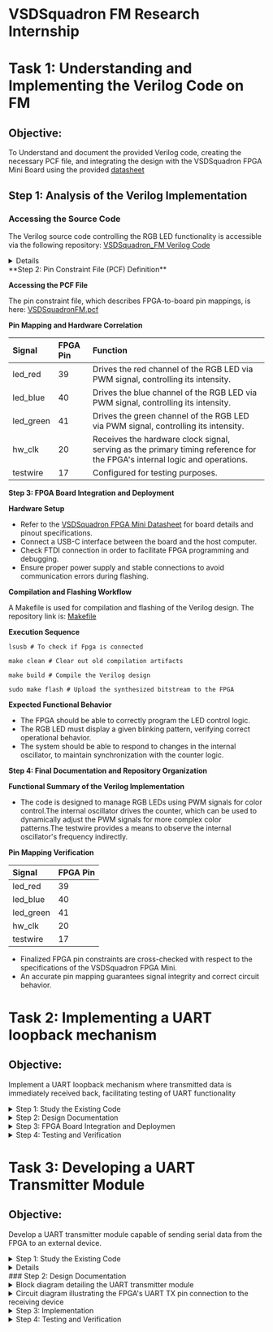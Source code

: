 # VSDSquadron FM Research Internship 


# Task 1: Understanding and Implementing the Verilog Code on FM
## Objective: 
To Understand and document the provided Verilog code, creating the necessary PCF file, and integrating the design with the VSDSquadron FPGA Mini Board using the provided [datasheet](https://www.vlsisystemdesign.com/wp-content/uploads/2025/01/VSDSquadronFMDatasheet.pdf)


## Step 1: Analysis of the Verilog Implementation

### Accessing the Source Code

The Verilog source code controlling  the RGB LED functionality is accessible via the following repository: [VSDSquadron_FM Verilog Code](https://github.com/thesourcerer8/VSDSquadron_FM/blob/main/led_blue/top.v)
<details>
**Architectural Overview**

The Verilog module controls the behavior of an RGB LED with an internal oscillator as a clock source and a frequency counter for modulation. The design provides stable timing control and LED signal generation.

**Module Interface**

- **Outputs:** 
  - `led_red`, `led_blue`, `led_green`: Control signals for the RGB LED.
  - `testwire`: A test output that shows the state of bit 5 from the counter frequency_counter_i for debugging purposes.



- **Inputs:** 
  - `hw_clk`: Primary clock input sourced from the onboard oscillator.

### Internal Design Elements

**1. Internal Oscillator (`SB_HFOSC`)**

- This embedded component supplies an oscilation of system clock that dispenses with an external oscillator requirement.
- The output frequency sets the performance of subsequent logic functions, so all LED timing conduct is regular and consistent.
`SB_HFOSC`:
This is a Verilog module that generates a high-frequency oscillator. It is commonly used in Lattice FPGAs (like the iCE40 series).
It has configurable parameters to control things like the division factor of the output frequency.

`CLKHF_DIV ("0b10")`:
`CLKHF_DIV` is a parameter that sets the clock divider for the oscillator. The value `"0b10"` corresponds to a divider setting of 4, which means the output frequency will be 12 MHz if the nominal oscillator frequency is 48 MHz15
Common settings for CLKHF_DIV:

`"0b00"` for 48 MHz

`"0b01"` for 24 MHz

`"0b10"` for 12 MHz

`"0b11"` for 6 MHz

*Control Signals*:

`CLKHFPU (1'b1)`:

`CLKHFPU` is the power-up signal for the high-frequency oscillator.
1'b1 means that the oscillator is powered up. If this signal were set to 1'b0, the oscillator would remain powered off.

`CLKHFEN (1'b1)`:
`CLKHFEN` is the enable signal for the oscillator.
1'b1 enables the oscillator. If this signal were 1'b0, the oscillator would not function, regardless of other settings.

`CLKHF (int_osc)`:
`CLKHF` is the high-frequency oscillator output, which generates the clock signal.
The output is connected to the int_osc wire, which is the internal clock signal used by other parts of the module.

**Frequency Counter Mechanism**

- Counter logic runs through the oscillator's frequency for commanding RGB LED states.
- The resulting frequency modulates the behavior of LED, creating a visible blinking effect.
- The counter counts up at every clock cycle and resets when it reaches a specified limit, generating a timed signal.

**RGB LED Driver Configuration**

- The driver controls current flow through the RGB LED to maintain proper function.
- Current levels and duty cycles can be manipulated to change LED brightness and color mixing.
- A pulse-width modulation (PWM) scheme is employed to provide smooth LED transitions and color control

- `RGBLEDEN(1'b1)`: Enables the RGB LED.
- `RGB0PWM (1'b0)`: Red LED minimum brightness (Red = OFF)
- `RGB1PWM (1'b0)`: Green LED minimum brightness (Green = OFF)
- `RGB2PWM (1'b1)`: Blue LED maximum brightness (Blue = ON)
- `CURREN (1'b1)`: Enables the current control.
- `RGB0`, `RGB1`, `RGB2`: Connects to actual hardware (led_red, led_green, led_blue).

*Current Settings (via def param)*:

- `RGB0_CURRENT = "0b000001"`: Sets the red LED current.
- `RGB1_CURRENT = "0b000001"`: Sets the green LED current.
- `RGB2_CURRENT = "0b000001"`: Sets the blue LED current.
- 
**Purpose of the Module**

The purpose of this Verilog module, named `top`, is to control an RGB LED system using an internal oscillator and a counter. It encapsulates the logic necessary for managing the intensity and color of the LEDs.

**Description of Internal Logic and Oscillator**

 1. **Internal Logic:**
  - The module includes a counter `(frequency_counter_i)` that increments at every positive edge of the internal oscillator `(int_osc)`.
  - The counter's value is used to drive a test signal `(testwire)`, which is assigned the 6th bit of the counter.
2. **Oscillator:**
  - The internal oscillator is implemented using the `SB_HFOSC` module, which generates a high-frequency clock.
- The oscillator is enabled and powered up (`CLKHFPU = 1'b1`, `CLKHFEN = 1'b1`).

**Functionality of the RGB LED Driver and Its Relationship to the Outputs**

1. **RGB LED Driver:**
- The RGB LED driver is implemented using the `SB_RGBA_DRV` module.
- It controls the RGB LEDs by setting their PWM signals (`RGB0PWM`, `RGB1PWM`, `RGB2PWM`) and current settings (`RGB0_CURRENT`, `RGB1_CURRENT`, `RGB2_CURRENT`).
2. **Relationship to the Outputs:**
- The outputs of the module are the actual RGB LED connections (`led_red`, `led_green`, `led_blue`).
- The RGB LEDs are enabled (`RGBLEDEN = 1'b1`), and their PWM signals are set to predefined values (`RGB0PWM = 1'b0`, `RGB1PWM = 1'b0`, `RGB2PWM = 1'b1`).

</details>
**Step 2: Pin Constraint File (PCF) Definition**

**Accessing the PCF File**

The pin constraint file, which describes FPGA-to-board pin mappings, is here: [VSDSquadronFM.pcf](https://github.com/thesourcerer8/VSDSquadron_FM/blob/main/led_blue/VSDSquadronFM.pcf)


**Pin Mapping and Hardware Correlation**

|**Signal**|**FPGA Pin**|**Function**|
| :- | :- | :-|
|led\_red|39|Drives the red channel of the RGB LED via PWM signal, controlling its intensity.|
|led\_blue|40|Drives the blue channel of the RGB LED via PWM signal, controlling its intensity.|
|led\_green|41|Drives the green channel of the RGB LED via PWM signal, controlling its intensity.|
|hw\_clk|20|Receives the hardware clock signal, serving as the primary timing reference for the FPGA's internal logic and operations.|
|testwire|17|Configured for testing purposes.|




**Step 3: FPGA Board Integration and Deployment**

**Hardware Setup**

- Refer to the [VSDSquadron FPGA Mini Datasheet](https://www.vlsisystemdesign.com/wp-content/uploads/2025/01/VSDSquadronFMDatasheet.pdf)
 for board details and pinout specifications.
- Connect a USB-C interface between the board and the host computer.
- Check FTDI connection in order to facilitate FPGA programming and debugging.
- Ensure proper power supply and stable connections to avoid communication errors during flashing.

**Compilation and Flashing Workflow**

A Makefile is used for compilation and flashing of the Verilog design. The repository link is: [Makefile](https://github.com/thesourcerer8/VSDSquadron_FM/blob/main/led_blue/Makefile)



**Execution Sequence**
```
lsusb # To check if Fpga is connected

make clean # Clear out old compilation artifacts

make build # Compile the Verilog design

sudo make flash # Upload the synthesized bitstream to the FPGA

```
**Expected Functional Behavior**

- The FPGA should be able to correctly program the LED control logic.
- The RGB LED must display a given blinking pattern, verifying correct operational behavior.
- The system should be able to respond to changes in the internal oscillator, to maintain synchronization with the counter logic.

**Step 4: Final Documentation and Repository Organization**

**Functional Summary of the Verilog Implementation**

- The code is designed to manage RGB LEDs using PWM signals for color control.The internal oscillator drives the counter, which can be used to dynamically adjust the PWM signals for more complex color patterns.The testwire provides a means to observe the internal oscillator's frequency indirectly.



**Pin Mapping Verification**

|**Signal**|**FPGA Pin**|
| :- | :- |
|led\_red|39|
|led\_blue|40|
|led\_green|41|
|hw\_clk|20|
|testwire|17|

- Finalized FPGA pin constraints are cross-checked with respect to the specifications of the VSDSquadron FPGA Mini.
- An accurate pin mapping guarantees signal integrity and correct circuit behavior.


# Task 2: Implementing a UART loopback mechanism
## Objective:
Implement a UART loopback mechanism where transmitted data is immediately received back, facilitating testing of UART functionality

<details>

The Verilog source code controlling  the RGB LED functionality is accessible via the following repository: [VSDSquadron_FM Verilog Code](https://github.com/thesourcerer8/VSDSquadron_FM/blob/main/led_blue/top.v)


<summary> Step 1: Study the Existing Code
</summary>

### Port Analysis:
The module explains six ports:
- Three **RGB LED outputs** (led_red, led_blue, led_green)
- **UART transmit/receive pins** (uarttx, uartrx)
- **System clock input** (hw_clk)

### Internal Component Analysis
1. **Internal Oscilliator** (SB_HFOSC)
- Implements a high-frequency oscillator
- Uses CLKHF_DIV = "0b10" for frequency division
- Generates internal clock signal (int_osc)

2. **Frequency Counter**
- 28-bit counter (frequency_counter_i)
- Increments on every positive edge of internal oscillator
- Used for timing generation

3. **UART Loopback**
- Direct connection between transmit and receive pins
- Echoes back any received UART data immediately

4. **RGB LED Driver** (SB_RGBA_DRV)
- Controls three RGB channels
- Uses PWM (Pulse Width Modulation) for brightness control
- Current settings configured for each channel
- Maps UART input directly to LED intensity

### Operation Analysis
- The UART TX 8N1 module operates as a serial transmitter that converts parallel data into a serial bitstream following the 8N1 UART protocol. Let's analyze its operation in detail:

- The entire module operates on the positive edge of the clock signal (posedge clk). Each state transition and bit transmission occurs at a clock edge, meaning the transmission rate is directly tied to the clock frequency.

### Transmission Sequence

1. #### Idle State
  - During idle, the TX line is held high (logic 1), which is the standard UART idle state.
  - The module waits for the senddata signal to be asserted.
1. #### Start Bit Transmission
  - When senddata is asserted, the module captures the input byte into buf_tx.
  - It then transitions to STATE\_STARTTX where it pulls the TX line low (logic 0) for one clock cycle.
  - >This low signal serves as the start bit, signaling to the receiver that data transmission is beginning.
1. #### Data Bits Transmission
  - In STATE\_TXING, the module transmits 8 data bits sequentially.
  - It sends the least significant bit (LSB) first by outputting buf\_tx to the TX line.
  - After each bit transmission, it right-shifts buf\_tx to position the next bit.
  - The counter bits\_sent tracks how many bits have been transmitted.
1. #### Stop Bit and Completion
  - After all 8 data bits are sent, the TX line is pulled high again for the stop bit.
  - The module then transitions to STATE\_TXDONE where it asserts the txdone signal.
    - Finally, it returns to the idle state, ready for the next transmission.

### Timing Considerations

 Without a baud rate generator, each bit (start, data, and stop) is transmitted for exactly one clock cycle. This means:

- If the clock is running at 9600 Hz, the UART will transmit at 9600 baud.
- A complete 8N1 frame (1 start + 8 data + 1 stop) takes exactly 10 clock cycles.
- The txdone signal is asserted for one clock cycle after transmission completes.

### Data Flow 

The data path involves:

  -  Parallel data (txbyte) is loaded into buf_tx register.
- buf_tx is right-shifted during transmission, exposing each bit sequentially.
- The current bit is placed on the tx output through the txbit register.

This implementation uses a simple but effective approach for UART transmission.


</details>


<details>
<summary> Step 2: Design Documentation
</summary>
<details>
<summary>Block Diagram .</summary>

![Image](https://github.com/user-attachments/assets/b110bef8-ae00-4a04-9219-bad1290bb2e1)
</details>

<details>
<summary> Circuit Diagram showing Connections between the FPGA and any Peripheral Devices used.</summary>

![Image](https://github.com/user-attachments/assets/e46e9fde-0a17-4ef5-8079-75c2011de1ad)
</details>

</details>
<details>
<summary>Step 3: FPGA Board Integration and Deploymen
</summary>


    
**Hardware Setup**

- Refer to the [VSDSquadron FPGA Mini Datasheet](https://www.vlsisystemdesign.com/wp-content/uploads/2025/01/VSDSquadronFMDatasheet.pdf)
 for board details and pinout specifications.
- Connect a USB-C interface between the board and the host computer.
- Check FTDI connection in order to facilitate FPGA programming and debugging.
- Ensure proper power supply and stable connections to avoid communication errors during flashing.

**Compilation and Flashing Workflow**

A Makefile is used for compilation and flashing of the Verilog design. The repository link is: [Makefile](https://github.com/thesourcerer8/VSDSquadron_FM/blob/main/led_blue/Makefile)



**Execution Sequence**
```
lsusb # To check if Fpga is connected

make clean # Clear out old compilation artifacts

make build # Compile the Verilog design

sudo make flash # Upload the synthesized bitstream to the FPGA

```


</details>
<details>
<summary>Step 4: Testing and Verification
</summary>



    
 1. For the testing purpose we will use docklight software which is a simulation tool for serial communication protocols. It allows us to monitor the communication between two serial devices.It can be downladed from [here](https://docklight.de/downloads/).

    
2. After installation, open Docklight and select "Start with a blank project / blank script" to begin.

 - Configure the correct communication port:

  - Go to Tools > Project Settings

 - In the Communication tab, select your COM port (COM7 in your case)

- Verify the speed is set to 9600 bps (not the default 115200)

- Ensure other settings are correct: 8 data bits, 1 stop bit, no parity, and no flow control


    
![Image](https://github.com/user-attachments/assets/f6e605fb-d9e6-4b33-a143-d8fd8fa73177)

3. To create a new send sequence:

- Double-click on the last empty line in the Send Sequences table (the small blue box you mentioned)

- The "Edit Send Sequence" dialog will appear

4. In the dialog:

- Enter a unique name for your sequence in the "Name" field

- Select your preferred format (ASCII, HEX, Decimal, or Binary) using the "Edit Mode" radio buttons
- Type your message in the "Sequence" field.Click "OK" to add the sequence to your list

5.  To send the sequence:

- Click the arrow button next to the sequence name in the Send Sequences list

- Docklight will transmit your sequence through the configured COM port

- The sent data will appear in the communication window with a [TX] prefix.


6. In our case, we've created a loopback configuration by connecting the TX (transmit) pin directly to the RX (receive) pin. This means that any data we send out through the TX pin will be immediately received back on the RX pin, allowing us to verify that our transmission is working correctly by confirming we receive the exact same message that we sent.We can verify it in below image.
![Image](https://github.com/user-attachments/assets/19f37337-557c-4a8c-9649-b1112d7adaf0)

</details>

# Task 3: Developing a UART Transmitter Module
## Objective: 
Develop a UART transmitter module capable of sending serial data from the FPGA to an external device.

<details>

<summary> Step 1: Study the Existing Code</summary>

The Verilog source code for the uart transmitter module can be found  via the following repository: [VSDSquadron_FM Verilog Code](https://github.com/thesourcerer8/VSDSquadron_FM/blob/main/led_blue/top.v)


### Module Overview

- The UART TX 8N1 module operates as a serial transmitter that converts parallel data into a serial bitstream following the 8N1 UART protocol. Let's analyze its operation in detail:

- The entire module operates on the positive edge of the clock signal (posedge clk). Each state transition and bit transmission occurs at a clock edge, meaning the transmission rate is directly tied to the clock frequency.

### Transmission Sequence

1. #### Idle State
  - During idle, the TX line is held high (logic 1), which is the standard UART idle state.
  - The module waits for the senddata signal to be asserted.
2. #### Start Bit Transmission
  - When senddata is asserted, the module captures the input byte into buf_tx.
  - It then transitions to STATE\_STARTTX where it pulls the TX line low (logic 0) for one clock cycle.
  - >This low signal serves as the start bit, signaling to the receiver that data transmission is beginning.
3. #### Data Bits Transmission
  - In STATE\_TXING, the module transmits 8 data bits sequentially.
  - It sends the least significant bit (LSB) first by outputting buf\_tx to the TX line.
  - After each bit transmission, it right-shifts buf\_tx to position the next bit.
  - The counter bits\_sent tracks how many bits have been transmitted.
4. #### Stop Bit and Completion
  - After all 8 data bits are sent, the TX line is pulled high again for the stop bit.
  - The module then transitions to STATE\_TXDONE where it asserts the txdone signal.
  - Finally, it returns to the idle state, ready for the next transmission.

### Timing Considerations

 Without a baud rate generator, each bit (start, data, and stop) is transmitted for exactly one clock cycle. This means:

- If the clock is running at 9600 Hz, the UART will transmit at 9600 baud.
- A complete 8N1 frame (1 start + 8 data + 1 stop) takes exactly 10 clock cycles.
- The txdone signal is asserted for one clock cycle after transmission completes.

### Data Flow 

The data path involves:

  -  Parallel data (txbyte) is loaded into buf_tx register.
- buf_tx is right-shifted during transmission, exposing each bit sequentially.
- The current bit is placed on the tx output through the txbit register.

This implementation uses a simple but effective approach for UART transmission.
</details>
<details></details>
### Step 2: Design Documentation

<details>
  <summary> Block diagram detailing the UART transmitter module
</summary>
![Image](https://github.com/user-attachments/assets/5197a3fd-8bc5-4751-b6ff-52e2ebbbb8c7)
![Image](https://github.com/user-attachments/assets/aaf19a22-3e30-430e-a8f4-eb0c393673be)
</details>

<details>
  <summary>Circuit diagram illustrating the FPGA's UART TX pin connection to the receiving device
</summary>
 
 ![Image](https://github.com/user-attachments/assets/71ff7fa7-2c8d-49ef-af34-d36e5d2a8529)
</details>


</details>


<details>

<summary>Step 3: Implementation
</summary>


    
**Hardware Setup**

- Refer to the [VSDSquadron FPGA Mini Datasheet](https://www.vlsisystemdesign.com/wp-content/uploads/2025/01/VSDSquadronFMDatasheet.pdf)
 for board details and pinout specifications.
- Connect a USB-C interface between the board and the host computer.
- Check FTDI connection in order to facilitate FPGA programming and debugging.
- Ensure proper power supply and stable connections to avoid communication errors during flashing.

**Compilation and Flashing Workflow**

A Makefile is used for compilation and flashing of the Verilog design. The repository link is: [Makefile](https://github.com/thesourcerer8/VSDSquadron_FM/blob/main/led_blue/Makefile)



**Execution Sequence**
```
lsusb # To check if Fpga is connected

make clean # Clear out old compilation artifacts

make build # Compile the Verilog design

sudo make flash # Upload the synthesized bitstream to the FPGA

```


</details>



<details>
<summary>Step 4: Testing and Verification
</summary>

1. Install, and then open PuTTy.
2. Verify that the correct port is connected through serial communication (COM 9 in my case)
3. Then, check that a series of "K"s are generated and the RGB LED is blinking (switching between red, green and blue) .


Task 3 is succesfully completed.
</details>




